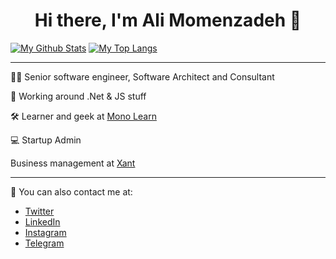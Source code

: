 <h1 align="center">Hi there, I'm Ali Momenzadeh 👋</h1>

[![My Github Stats](https://github-readme-stats.vercel.app/api?username=EbrahimDev01&show_icons=true&theme=dracula)](https://github.com/anuraghazra/github-readme-stats)
[![My Top Langs](https://github-readme-stats.vercel.app/api/top-langs/?username=EbrahimDev01&layout=compact&theme=dracula&langs_count=10)](https://github.com/anuraghazra/github-readme-stats)

---
<p>
  👨‍💻 Senior software engineer, Software Architect and Consultant
</p>
<p>
   🎈 Working around .Net & JS stuff
</p>
<p>
  🛠 Learner and geek at <a href="https://monolearn.ir">Mono Learn</a>
</p>
<p>
  💻 Startup Admin
</p>
<p>
  Business management at <a href="https://xant.ir">Xant</a>
</p>

---

💬 You can also contact me at:

- [Twitter](https://twitter.com/EbrahimDev01)
- [LinkedIn](https://www.linkedin.com/in/EbrahimDev01/)
- [Instagram](https://www.instagram.com/EbrahimDev01/)
- [Telegram](https://www.t.me/EbrahimDev01/)
